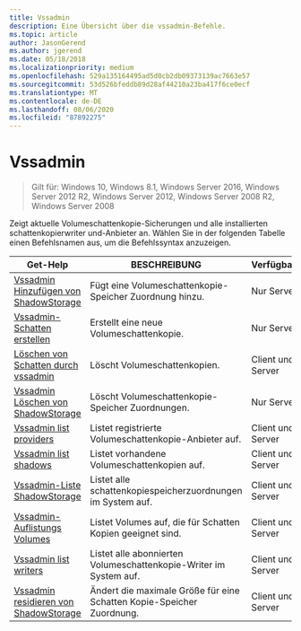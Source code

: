 ```yaml
---
title: Vssadmin
description: Eine Übersicht über die vssadmin-Befehle.
ms.topic: article
author: JasonGerend
ms.author: jgerend
ms.date: 05/18/2018
ms.localizationpriority: medium
ms.openlocfilehash: 529a135164495ad5d0cb2db09373139ac7663e57
ms.sourcegitcommit: 53d526bfeddb89d28af44210a23ba417f6ce0ecf
ms.translationtype: MT
ms.contentlocale: de-DE
ms.lasthandoff: 08/06/2020
ms.locfileid: "87892275"
---
```

# <a name="vssadmin"></a>Vssadmin

> Gilt für: Windows 10, Windows 8.1, Windows Server 2016, Windows Server 2012 R2, Windows Server 2012, Windows Server 2008 R2, Windows Server 2008

Zeigt aktuelle Volumeschattenkopie-Sicherungen und alle installierten schattenkopierwriter und-Anbieter an. Wählen Sie in der folgenden Tabelle einen Befehlsnamen aus, um die Befehlssyntax anzuzeigen.

|Get-Help|BESCHREIBUNG|Verfügbarkeit
|---|---|---
|[Vssadmin Hinzufügen von ShadowStorage](/previous-versions/windows/it-pro/windows-server-2012-r2-and-2012/cc788051(v%3dws.11))|Fügt eine Volumeschattenkopie-Speicher Zuordnung hinzu.| Nur Server
|[Vssadmin-Schatten erstellen](/previous-versions/windows/it-pro/windows-server-2012-r2-and-2012/cc788055(v%3dws.11))|Erstellt eine neue Volumeschattenkopie.| Nur Server
|[Löschen von Schatten durch vssadmin](vssadmin-delete-shadows.md)|Löscht Volumeschattenkopien.| Client und Server
|[Vssadmin Löschen von ShadowStorage](/previous-versions/windows/it-pro/windows-server-2012-r2-and-2012/cc785461(v%3dws.11))|Löscht Volumeschattenkopie-Speicher Zuordnungen.| Nur Server
|[Vssadmin list providers](/previous-versions/windows/it-pro/windows-server-2012-r2-and-2012/cc788108(v%3dws.11))|Listet registrierte Volumeschattenkopie-Anbieter auf.| Client und Server
|[Vssadmin list shadows](vssadmin-list-shadows.md)|Listet vorhandene Volumeschattenkopien auf.| Client und Server
|[Vssadmin-Liste ShadowStorage](/previous-versions/windows/it-pro/windows-server-2012-r2-and-2012/cc788045(v%3dws.11))|Listet alle schattenkopiespeicherzuordnungen im System auf.| Client und Server
|[Vssadmin-Auflistungs Volumes](/previous-versions/windows/it-pro/windows-server-2012-r2-and-2012/cc788064(v%3dws.11))|Listet Volumes auf, die für Schatten Kopien geeignet sind.| Client und Server
|[Vssadmin list writers](vssadmin-list-writers.md)|Listet alle abonnierten Volumeschattenkopie-Writer im System auf.| Client und Server
|[Vssadmin residieren von ShadowStorage](vssadmin-resize-shadowstorage.md)|Ändert die maximale Größe für eine Schatten Kopie-Speicher Zuordnung.| Client und Server
